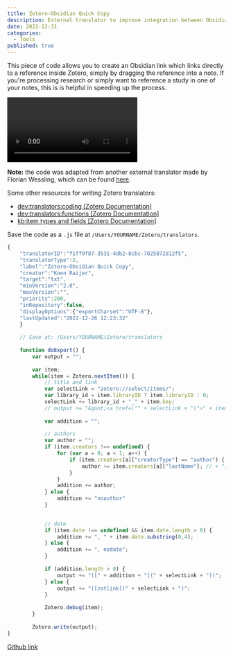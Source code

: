 ```yaml
---
title: Zotero-Obsidian Quick Copy
description: External translator to improve integration between Obsidian and Zotero.
date: 2022-12-31
categories:
  - Tools
published: true
---
```


<script lang="ts">
    import { buttonVariants } from "$lib/shadcn/ui/button"
</script>

This piece of code allows you to create an Obsidian link which links directly to a reference inside Zotero, simply by dragging the reference into a note. If you're processing research or simply want to reference a study in one of your notes, this is is helpful in speeding up the process. 

![Video showing the Zotero-Obsidian Quick Copy in action.](zotero-obsidian.m4v)

**Note:** the code was adapted from another external translator made by Florian Wessling, which can be found [here](https://gist.githubusercontent.com/ColdDevil/9992718/raw/71c385e68866fd55490f13c729156ae916eee12c/zotselect-link_full.js). 

Some other resources for writing Zotero translators:
- [dev:translators:coding [Zotero Documentation]](https://www.zotero.org/support/dev/translators/coding)
- [dev:translators:functions [Zotero Documentation]](https://www.zotero.org/support/dev/translators/functions)
- [kb:item types and fields [Zotero Documentation]](https://www.zotero.org/support/kb/item_types_and_fields)

Save the code as a `.js` file at `/Users/YOURNAME/Zotero/translators`.

```js
{
    "translatorID":"f1ff9f87-3531-4db2-8cbc-7025872812f5",
    "translatorType":2,
    "label":"Zotero-Obsidian Quick Copy",
    "creator":"Koen Raijer",
    "target":"txt",
    "minVersion":"2.0",
    "maxVersion":"",
    "priority":200,
    "inRepository":false,
    "displayOptions":{"exportCharset":"UTF-8"},
    "lastUpdated":"2022-12-26 12:23:32"
    }
    
    // Save at: /Users/YOURNAME/Zotero/translators
    
    function doExport() {
        var output = "";
    
        var item;
        while(item = Zotero.nextItem()) {
            // title and link
            var selectLink = "zotero://select/items/";
            var library_id = item.libraryID ? item.libraryID : 0;
            selectLink += library_id + "_" + item.key;
            // output += "&quot;<a href=\"" + selectLink + "\">" + item.title + "</a>&quot;"; // &ldquo; &rdquo;
    
            var addition = "";
    
            // authors
            var author = "";
            if (item.creators !== undefined) {
                for (var a = 0; a < 1; a++) {
                    if (item.creators[a]["creatorType"] == "author") {
                        author += item.creators[a]["lastName"]; // + ", " + item.creators[a]["firstName"];
                    }
                }
                addition += author;
            } else {
                addition += "noauthor"
            }

    
            // date
            if (item.date !== undefined && item.date.length > 0) {
                addition += ", " + item.date.substring(0,4);
            } else {
                addition += ", nodate";
            }
    
            if (addition.length > 0) {
                output += "([" + addition + "](" + selectLink + "))";
            } else {
                output += "([zotlink](" + selectLink + ")";
            }
    
            Zotero.debug(item);
        }
    
        Zotero.write(output);
}
```

<div class="not-prose">
    <a class="{buttonVariants({ variant: 'default' })}" href="https://raw.githubusercontent.com/koenraijer/Zotero-Obsidian-Quick-Copy/main/Zotero-Obsidian-Quick-Copy">Github link</a>
</div>
